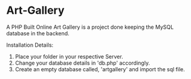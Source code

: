 # Art-Gallery
A PHP Built Online Art Gallery is a project done keeping the MySQL database in the backend. 


Installation Details: 

1. Place your folder in your respective Server. 
2. Change your database details in 'db.php' accordingly.
3. Create an empty database called, 'artgallery' and import the sql file. 
